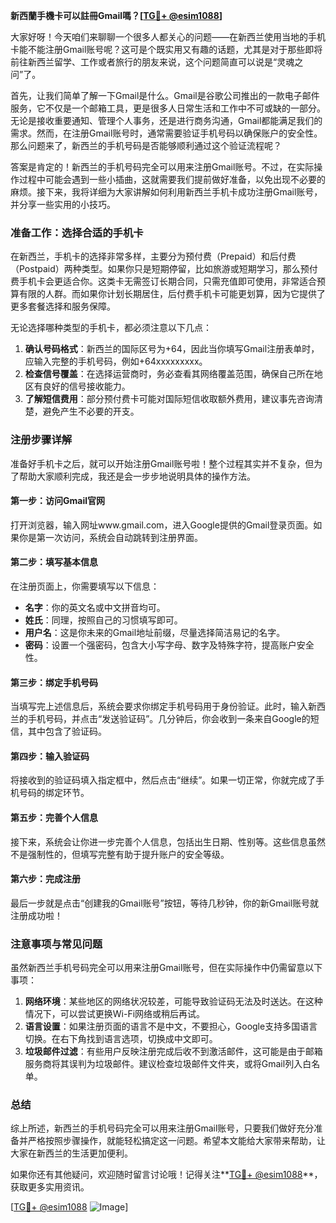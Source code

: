 **新西蘭手機卡可以註冊Gmail嗎？[[TG💪+ @esim1088](https://t.me/s/esim1088)]**

大家好呀！今天咱们来聊聊一个很多人都关心的问题——在新西兰使用当地的手机卡能不能注册Gmail账号呢？这可是个既实用又有趣的话题，尤其是对于那些即将前往新西兰留学、工作或者旅行的朋友来说，这个问题简直可以说是“灵魂之问”了。

首先，让我们简单了解一下Gmail是什么。Gmail是谷歌公司推出的一款电子邮件服务，它不仅是一个邮箱工具，更是很多人日常生活和工作中不可或缺的一部分。无论是接收重要通知、管理个人事务，还是进行商务沟通，Gmail都能满足我们的需求。然而，在注册Gmail账号时，通常需要验证手机号码以确保账户的安全性。那么问题来了，新西兰的手机号码是否能够顺利通过这个验证流程呢？

答案是肯定的！新西兰的手机号码完全可以用来注册Gmail账号。不过，在实际操作过程中可能会遇到一些小插曲，这就需要我们提前做好准备，以免出现不必要的麻烦。接下来，我将详细为大家讲解如何利用新西兰手机卡成功注册Gmail账号，并分享一些实用的小技巧。

### **准备工作：选择合适的手机卡**
在新西兰，手机卡的选择非常多样，主要分为预付费（Prepaid）和后付费（Postpaid）两种类型。如果你只是短期停留，比如旅游或短期学习，那么预付费手机卡会更适合你。这类卡无需签订长期合同，只需充值即可使用，非常适合预算有限的人群。而如果你计划长期居住，后付费手机卡可能更划算，因为它提供了更多套餐选择和服务保障。

无论选择哪种类型的手机卡，都必须注意以下几点：
1. **确认号码格式**：新西兰的国际区号为+64，因此当你填写Gmail注册表单时，应输入完整的手机号码，例如+64xxxxxxxxx。
2. **检查信号覆盖**：在选择运营商时，务必查看其网络覆盖范围，确保自己所在地区有良好的信号接收能力。
3. **了解短信费用**：部分预付费卡可能对国际短信收取额外费用，建议事先咨询清楚，避免产生不必要的开支。

### **注册步骤详解**
准备好手机卡之后，就可以开始注册Gmail账号啦！整个过程其实并不复杂，但为了帮助大家顺利完成，我还是会一步步地说明具体的操作方法。

#### **第一步：访问Gmail官网**
打开浏览器，输入网址www.gmail.com，进入Google提供的Gmail登录页面。如果你是第一次访问，系统会自动跳转到注册界面。

#### **第二步：填写基本信息**
在注册页面上，你需要填写以下信息：
- **名字**：你的英文名或中文拼音均可。
- **姓氏**：同理，按照自己的习惯填写即可。
- **用户名**：这是你未来的Gmail地址前缀，尽量选择简洁易记的名字。
- **密码**：设置一个强密码，包含大小写字母、数字及特殊字符，提高账户安全性。

#### **第三步：绑定手机号码**
当填写完上述信息后，系统会要求你绑定手机号码用于身份验证。此时，输入新西兰的手机号码，并点击“发送验证码”。几分钟后，你会收到一条来自Google的短信，其中包含了验证码。

#### **第四步：输入验证码**
将接收到的验证码填入指定框中，然后点击“继续”。如果一切正常，你就完成了手机号码的绑定环节。

#### **第五步：完善个人信息**
接下来，系统会让你进一步完善个人信息，包括出生日期、性别等。这些信息虽然不是强制性的，但填写完整有助于提升账户的安全等级。

#### **第六步：完成注册**
最后一步就是点击“创建我的Gmail账号”按钮，等待几秒钟，你的新Gmail账号就注册成功啦！

### **注意事项与常见问题**
虽然新西兰手机号码完全可以用来注册Gmail账号，但在实际操作中仍需留意以下事项：
1. **网络环境**：某些地区的网络状况较差，可能导致验证码无法及时送达。在这种情况下，可以尝试更换Wi-Fi网络或稍后再试。
2. **语言设置**：如果注册页面的语言不是中文，不要担心，Google支持多国语言切换。在右下角找到语言选项，切换成中文即可。
3. **垃圾邮件过滤**：有些用户反映注册完成后收不到激活邮件，这可能是由于邮箱服务商将其误判为垃圾邮件。建议检查垃圾邮件文件夹，或将Gmail列入白名单。

### **总结**
综上所述，新西兰的手机号码完全可以用来注册Gmail账号，只要我们做好充分准备并严格按照步骤操作，就能轻松搞定这一问题。希望本文能给大家带来帮助，让大家在新西兰的生活更加便利。

如果你还有其他疑问，欢迎随时留言讨论哦！记得关注**[TG💪+ @esim1088](https://t.me/s/esim1088)**，获取更多实用资讯。

[[TG💪+ @esim1088](https://t.me/s/esim1088) ![Image](https://i.postimg.cc/4NQfJmqS/Snipaste-2025-05-13-00-14-12.png)]
